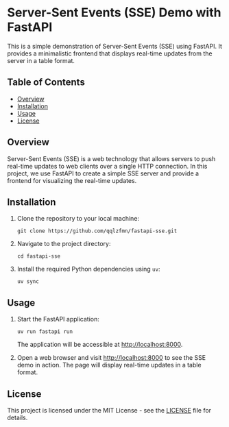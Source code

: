# Server-Sent Events (SSE) Demo with FastAPI

This is a simple demonstration of Server-Sent Events (SSE) using FastAPI. It provides a minimalistic frontend that displays real-time updates from the server in a table format.

## Table of Contents

- [Overview](#overview)
- [Installation](#installation)
- [Usage](#usage)
- [License](#license)

## Overview

Server-Sent Events (SSE) is a web technology that allows servers to push real-time updates to web clients over a single HTTP connection. In this project, we use FastAPI to create a simple SSE server and provide a frontend for visualizing the real-time updates.

## Installation

1. Clone the repository to your local machine:

   ```shell
   git clone https://github.com/qqlzfmn/fastapi-sse.git
   ```

2. Navigate to the project directory:

   ```shell
   cd fastapi-sse
   ```

3. Install the required Python dependencies using `uv`:

   ```shell
   uv sync
   ```

## Usage

1. Start the FastAPI application:

   ```shell
   uv run fastapi run
   ```

   The application will be accessible at [http://localhost:8000](http://localhost:8000).

2. Open a web browser and visit [http://localhost:8000](http://localhost:8000) to see the SSE demo in action. The page will display real-time updates in a table format.

## License

This project is licensed under the MIT License - see the [LICENSE](LICENSE) file for details.
